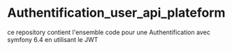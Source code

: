# Authentification_user_api_plateform
ce repository contient l'ensemble code pour une Authentification avec symfony 6.4 en utilisant le JWT
